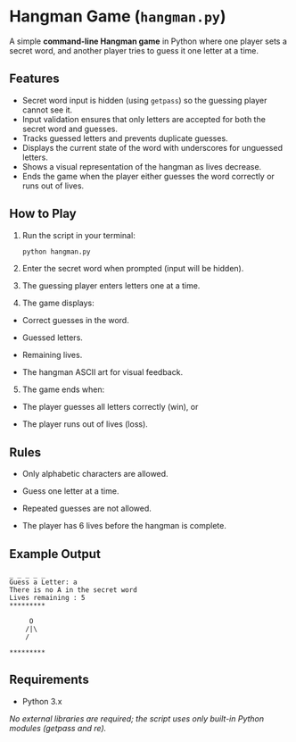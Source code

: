 # Hangman Game (`hangman.py`)

A simple **command-line Hangman game** in Python where one player sets a secret word, and another player tries to guess it one letter at a time.

## Features

- Secret word input is hidden (using `getpass`) so the guessing player cannot see it.
- Input validation ensures that only letters are accepted for both the secret word and guesses.
- Tracks guessed letters and prevents duplicate guesses.
- Displays the current state of the word with underscores for unguessed letters.
- Shows a visual representation of the hangman as lives decrease.
- Ends the game when the player either guesses the word correctly or runs out of lives.

## How to Play

1. Run the script in your terminal:

   ```bash
   python hangman.py 

2. Enter the secret word when prompted (input will be hidden).

3. The guessing player enters letters one at a time.

4. The game displays:

- Correct guesses in the word.

- Guessed letters.

- Remaining lives.

- The hangman ASCII art for visual feedback.

5. The game ends when:

- The player guesses all letters correctly (win), or

- The player runs out of lives (loss).

## Rules

- Only alphabetic characters are allowed.

- Guess one letter at a time.

- Repeated guesses are not allowed.

- The player has 6 lives before the hangman is complete.

## Example Output

```
_ _ _ _ _ 
Guess a Letter: a
There is no A in the secret word
Lives remaining : 5
*********
 
     O    
    /|\     
    /     
 
*********
```

## Requirements

- Python 3.x

*No external libraries are required; the script uses only built-in Python modules (getpass and re).*
